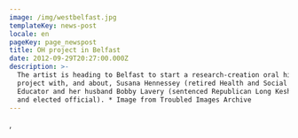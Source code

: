 ```yaml
---
image: /img/westbelfast.jpg
templateKey: news-post
locale: en
pageKey: page_newspost
title: OH project in Belfast
date: 2012-09-29T20:27:00.000Z
description: >-
  The artist is heading to Belfast to start a research-creation oral history
  project with, and about, Susana Hennessey (retired Health and Social Justice
  Educator and her husband Bobby Lavery (sentenced Republican Long Kesh prisoner
  and elected official). * Image from Troubled Images Archive
---
```

,
